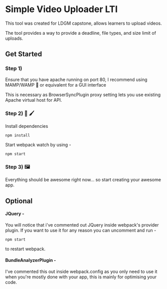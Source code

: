 # Simple Video Uploader LTI

This tool was created for LDGM capstone, allows learners to upload videos.

The tool provides a way to provide a deadline, file types, and size limit of uploads. 


## Get Started 

### Step 1)

Ensure that you have apache running on port 80, I recommend using MAMP/WAMP 🐘 or equivalent for a GUI interface

This is necessary as BrowserSyncPlugin proxy setting lets you use existing Apache virtual host for API.

### Step 2) 🎨 🖌️

Install dependencies 

```
npm install
```
Start webpack watch by using -

```
npm start
```

### Step 3) 🖼️

Everything should be awesome right now... so start creating your awesome app. 


## Optional

#### JQuery -

You will notice that i've commented out JQuery inside webpack's provider plugin. If you want to use it for any reason you can uncomment and run -
```
npm start
```
to restart webpack. 

#### BundleAnalyzerPlugin -

I've commented this out inside webpack.config as you only need to use it when you're mostly done with your app, this is mainly for optimising your code. 
